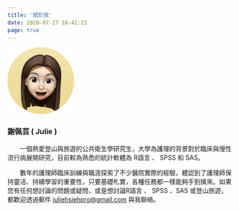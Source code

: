 ```yaml
---
title: '關於我'
date: 2020-07-27 16:42:23
page: true
---
```


<img src="../src/images/julie-icon.png" width="150">

### 謝佩芸 ( Julie )

　　一個熱愛登山與旅遊的公共衛生學研究生，大學為護理的背景對於臨床與慢性流行病展開研究，目前較為熟悉的統計軟體為 R語言 、 SPSS 和 SAS。

　　數年的護理師臨床訓練與職涯探索了不少醫院實際的經驗，體認到了護理師保持靈活、持續學習的重要性，只要基礎札實，各種任務都一樣能夠手到擒來。如果您有任何想討論的問題或疑問，或是想討論R語言 、 SPSS 、SAS  或登山旅遊，都歡迎透過郵件 juliehsiehpro@gmail.com 與我聯絡。
